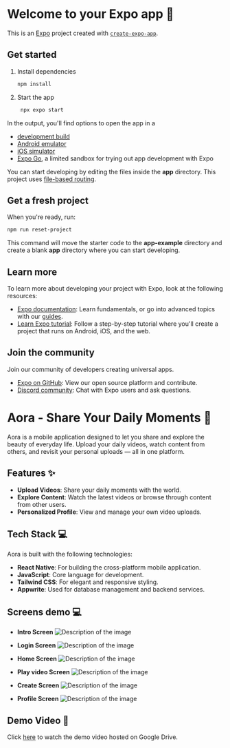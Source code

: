 # Welcome to your Expo app 👋

This is an [Expo](https://expo.dev) project created with [`create-expo-app`](https://www.npmjs.com/package/create-expo-app).

## Get started

1. Install dependencies

   ```bash
   npm install
   ```

2. Start the app

   ```bash
    npx expo start
   ```

In the output, you'll find options to open the app in a

- [development build](https://docs.expo.dev/develop/development-builds/introduction/)
- [Android emulator](https://docs.expo.dev/workflow/android-studio-emulator/)
- [iOS simulator](https://docs.expo.dev/workflow/ios-simulator/)
- [Expo Go](https://expo.dev/go), a limited sandbox for trying out app development with Expo

You can start developing by editing the files inside the **app** directory. This project uses [file-based routing](https://docs.expo.dev/router/introduction).

## Get a fresh project

When you're ready, run:

```bash
npm run reset-project
```

This command will move the starter code to the **app-example** directory and create a blank **app** directory where you can start developing.

## Learn more

To learn more about developing your project with Expo, look at the following resources:

- [Expo documentation](https://docs.expo.dev/): Learn fundamentals, or go into advanced topics with our [guides](https://docs.expo.dev/guides).
- [Learn Expo tutorial](https://docs.expo.dev/tutorial/introduction/): Follow a step-by-step tutorial where you'll create a project that runs on Android, iOS, and the web.

## Join the community

Join our community of developers creating universal apps.

- [Expo on GitHub](https://github.com/expo/expo): View our open source platform and contribute.
- [Discord community](https://chat.expo.dev): Chat with Expo users and ask questions.
# Aora - Share Your Daily Moments 🌟

Aora is a mobile application designed to let you share and explore the beauty of everyday life. Upload your daily videos, watch content from others, and revisit your personal uploads — all in one platform.

## Features ✨
- **Upload Videos**: Share your daily moments with the world.  
- **Explore Content**: Watch the latest videos or browse through content from other users.  
- **Personalized Profile**: View and manage your own video uploads.  

## Tech Stack 💻
Aora is built with the following technologies:
- **React Native**: For building the cross-platform mobile application.  
- **JavaScript**: Core language for development.  
- **Tailwind CSS**: For elegant and responsive styling.  
- **Appwrite**: Used for database management and backend services.  

## Screens demo 💻
- **Intro Screen**
![Description of the image](/assets/screensImage/index.jpeg)

- **Login Screen**
![Description of the image](/assets/screensImage/login.jpeg)

- **Home Screen**
![Description of the image](/assets/screensImage/home.jpeg)

- **Play video Screen**
![Description of the image](/assets/screensImage/playVideo.jpeg)

- **Create Screen**
![Description of the image](/assets/screensImage/uploadVideo.jpeg)

- **Profile Screen**
![Description of the image](/assets/screensImage/propfile.jpeg)

## Demo Video 🎥
Click [here](https://drive.google.com/file/d/14k4c9o73fXFjVBPHis-wYA9T5U0yjW3l/view?usp=sharing) to watch the demo video hosted on Google Drive.

